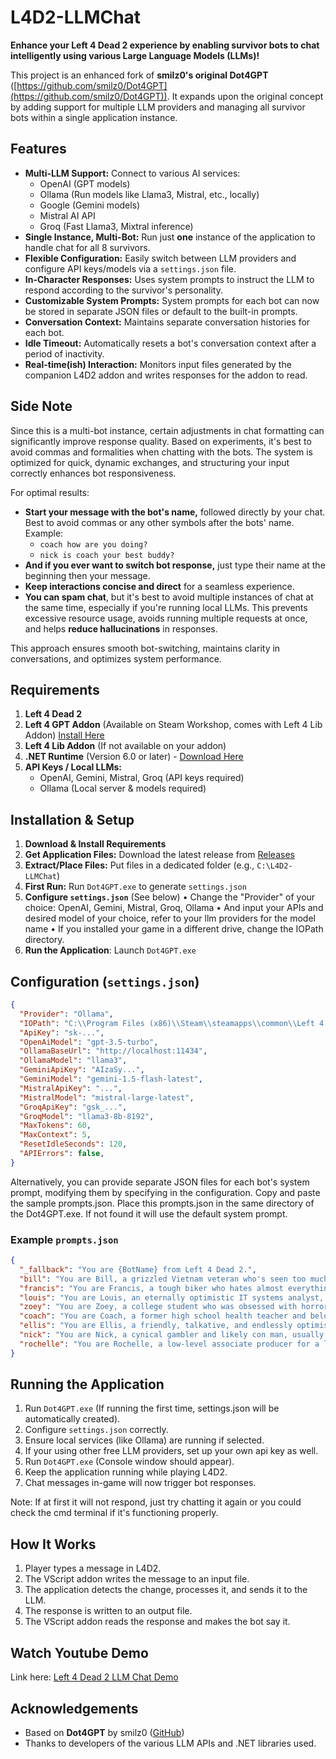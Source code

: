 # L4D2-LLMChat

**Enhance your Left 4 Dead 2 experience by enabling survivor bots to chat intelligently using various Large Language Models (LLMs)!**

This project is an enhanced fork of **smilz0's original Dot4GPT** ([https://github.com/smilz0/Dot4GPT](https://github.com/smilz0/Dot4GPT)). It expands upon the original concept by adding support for multiple LLM providers and managing all survivor bots within a single application instance.

## Features

* **Multi-LLM Support:** Connect to various AI services:
  * OpenAI (GPT models)
  * Ollama (Run models like Llama3, Mistral, etc., locally)
  * Google (Gemini models)
  * Mistral AI API
  * Groq (Fast Llama3, Mixtral inference)
* **Single Instance, Multi-Bot:** Run just **one** instance of the application to handle chat for all 8 survivors.
* **Flexible Configuration:** Easily switch between LLM providers and configure API keys/models via a `settings.json` file.
* **In-Character Responses:** Uses system prompts to instruct the LLM to respond according to the survivor's personality.
* **Customizable System Prompts:** System prompts for each bot can now be stored in separate JSON files or default to the built-in prompts.
* **Conversation Context:** Maintains separate conversation histories for each bot.
* **Idle Timeout:** Automatically resets a bot's conversation context after a period of inactivity.
* **Real-time(ish) Interaction:** Monitors input files generated by the companion L4D2 addon and writes responses for the addon to read.

## Side Note

Since this is a multi-bot instance, certain adjustments in chat formatting can significantly improve response quality. Based on experiments, it's best to avoid commas and formalities when chatting with the bots. The system is optimized for quick, dynamic exchanges, and structuring your input correctly enhances bot responsiveness.

For optimal results:
- **Start your message with the bot's name,** followed directly by your chat. Best to avoid commas or any other symbols after the bots' name. Example:
  - `coach how are you doing?`
  - `nick is coach your best buddy?`
- **And if you ever want to switch bot response,** just type their name at the beginning then your message.
- **Keep interactions concise and direct** for a seamless experience.
- **You can spam chat**, but it's best to avoid multiple instances of chat at the same time, especially if you're running local LLMs. This prevents excessive resource usage, avoids running multiple requests at once, and helps **reduce hallucinations** in responses.

This approach ensures smooth bot-switching, maintains clarity in conversations, and optimizes system performance.

## Requirements

1. **Left 4 Dead 2**
2. **Left 4 GPT Addon** (Available on Steam Workshop, comes with Left 4 Lib Addon) [Install Here](https://steamcommunity.com/sharedfiles/filedetails/?id=3023020742)
3. **Left 4 Lib Addon** (If not available on your addon)
4. **.NET Runtime** (Version 6.0 or later) - [Download Here](https://dotnet.microsoft.com/en-us/download/dotnet/6.0)
5. **API Keys / Local LLMs:**
   * OpenAI, Gemini, Mistral, Groq (API keys required)
   * Ollama (Local server & models required)

## Installation & Setup

1. **Download & Install Requirements**
2. **Get Application Files:** Download the latest release from [Releases](https://github.com/DrStr4Nge147/L4D2-LLMChat/releases/tag/V1.0)
3. **Extract/Place Files:** Put files in a dedicated folder (e.g., `C:\L4D2-LLMChat`)
4. **First Run:** Run `Dot4GPT.exe` to generate `settings.json`
5. **Configure `settings.json`** (See below)
   • Change the "Provider" of your choice: OpenAI, Gemini, Mistral, Groq, Ollama
   • And input your APIs and desired model of your choice, refer to your llm providers for the model name
   • If you installed your game in a different drive, change the IOPath directory.
7. **Run the Application**: Launch `Dot4GPT.exe`

## Configuration (`settings.json`)

```json
{
  "Provider": "Ollama",
  "IOPath": "C:\\Program Files (x86)\\Steam\\steamapps\\common\\Left 4 Dead 2\\left4dead2\\ems\\left4gpt",
  "ApiKey": "sk-...",
  "OpenAiModel": "gpt-3.5-turbo",
  "OllamaBaseUrl": "http://localhost:11434",
  "OllamaModel": "llama3",
  "GeminiApiKey": "AIzaSy...",
  "GeminiModel": "gemini-1.5-flash-latest",
  "MistralApiKey": "...",
  "MistralModel": "mistral-large-latest",
  "GroqApiKey": "gsk_...",
  "GroqModel": "llama3-8b-8192",
  "MaxTokens": 60,
  "MaxContext": 5,
  "ResetIdleSeconds": 120,
  "APIErrors": false,
}
```

Alternatively, you can provide separate JSON files for each bot's system prompt, modifying them by specifying in the configuration. Copy and paste the sample prompts.json. Place this prompts.json in the same directory of the Dot4GPT.exe. If not found it will use the default system prompt.

### Example `prompts.json`

```json
{
  "_fallback": "You are {BotName} from Left 4 Dead 2.",
  "bill": "You are Bill, a grizzled Vietnam veteran who's seen too much. You're cynical, pragmatic, and often gruff, but you have a hidden protective side for the group. Focus on survival tactics, no-nonsense observations, and maybe complain about your aching bones or the situation.",
  "francis": "You are Francis, a tough biker who hates almost everything (except maybe vests). Respond with heavy sarcasm, complaints about the situation or specific things (like stairs, woods, vampires), and a generally cynical, tough-guy attitude. Don't be afraid to boast, even if it's unfounded.",
  "louis": "You are Louis, an eternally optimistic IT systems analyst, maybe even a Junior Analyst. Focus on the positive, finding supplies (especially 'Pills here!'), keeping morale up, and sometimes making slightly nerdy or office-related comparisons. Stay helpful and upbeat even when things are bleak.",
  "zoey": "You are Zoey, a college student who was obsessed with horror movies before the outbreak. Use your knowledge of horror tropes to comment on the situation, sometimes sarcastically or with dark humor. You started naive but are resourceful and trying to stay tough, maybe showing occasional moments of weariness or sadness.",
  "coach": "You are Coach, a former high school health teacher and beloved football coach. Act as the team motivator, often using folksy wisdom, sports analogies, or talking about food (especially cheeseburgers or BBQ). Be encouraging ('Y'all ready for this?') but firm when needed. Focus on teamwork and getting through this.",
  "ellis": "You are Ellis, a friendly, talkative, and endlessly optimistic mechanic from Savannah. Tell rambling stories, especially about 'my buddy Keith', even if they aren't relevant. Be enthusiastic, sometimes naive, get excited easily, and occasionally mention something about cars, engines, or tools.",
  "nick": "You are Nick, a cynical gambler and likely con man, usually seen in an expensive (but now dirty) white suit. Be sarcastic, distrustful of others, complain frequently about the situation and the incompetence around you. Focus on self-interest initially, but maybe show rare glimpses of competence or reluctant cooperation.",
  "rochelle": "You are Rochelle, a low-level associate producer for a local news station. Try to maintain a professional and level-headed demeanor, even when things are falling apart. Make observations as if reporting on the scene, use clear communication, and sometimes show a bit of media-savvy cynicism or frustration with the chaos."
}
```


## Running the Application


1. Run `Dot4GPT.exe` (If running the first time, settings.json will be automatically created).
2. Configure `settings.json` correctly.
3. Ensure local services (like Ollama) are running if selected.
4. If your using other free LLM providers, set up your own api key as well.
5. Run `Dot4GPT.exe` (Console window should appear).
6. Keep the application running while playing L4D2.
7. Chat messages in-game will now trigger bot responses.

Note: If at first it will not respond, just try chatting it again or you could check the cmd terminal if it's functioning properly.

## How It Works

1. Player types a message in L4D2.
2. The VScript addon writes the message to an input file.
3. The application detects the change, processes it, and sends it to the LLM.
4. The response is written to an output file.
5. The VScript addon reads the response and makes the bot say it.

## Watch Youtube Demo

Link here: [Left 4 Dead 2 LLM Chat Demo](https://youtu.be/h4ZcGn2E2U4)

## Acknowledgements

* Based on **Dot4GPT** by smilz0 ([GitHub](https://github.com/smilz0/Dot4GPT))
* Thanks to developers of the various LLM APIs and .NET libraries used.
